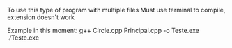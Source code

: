 To use this type of program with multiple files
Must use terminal to compile, extension doesn't work

Example in this moment:
g++ Circle.cpp Principal.cpp -o Teste.exe
./Teste.exe